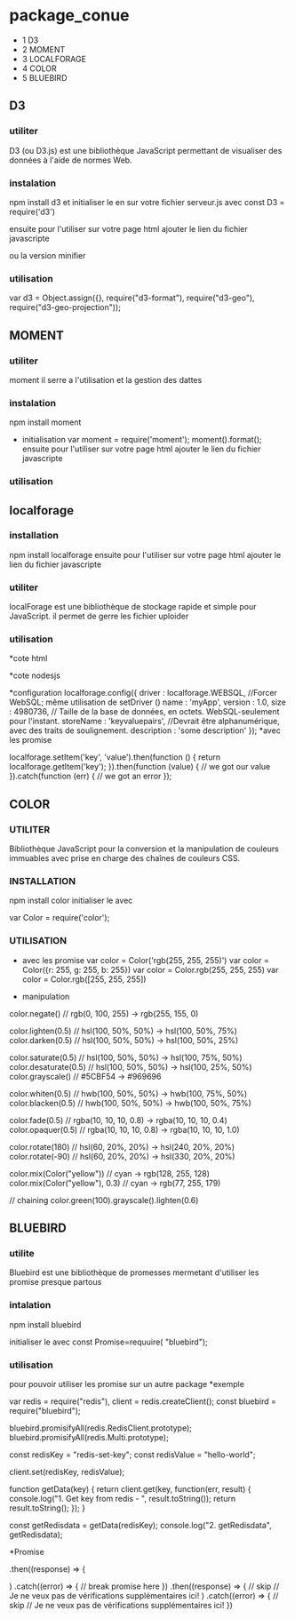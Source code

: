 # package_conue


* 1 D3
* 2 MOMENT
* 3 LOCALFORAGE
* 4 COLOR
* 5 BLUEBIRD 

## D3
### utiliter

D3 (ou D3.js) est une bibliothèque JavaScript permettant de visualiser des données à l'aide de normes Web. 

### instalation

npm install d3
et initialiser le en sur votre fichier serveur.js avec 
const D3 = require('d3')

ensuite pour l'utiliser sur votre page html ajouter le lien du fichier javascripte
<script src="https://d3js.org/d3.v5.js"></script>
ou la version minifier
<script src="https://d3js.org/d3-selection.v1.js"></script>

### utilisation
var d3 = Object.assign({}, require("d3-format"), require("d3-geo"), require("d3-geo-projection"));

## MOMENT

###  utiliter

moment il serre a l'utilisation et  la gestion des dattes

### instalation

npm install moment
* initialisation 
var moment = require('moment');
moment().format();
ensuite pour l'utiliser sur votre page html ajouter le lien du fichier javascripte
<script src="moment.js"></script>

### utilisation

<script>
    moment().format("LLLL"); // 'Friday, June 24, 2016 1:42 AM'
</script>

## localforage

### installation 
 npm install localforage
 ensuite pour l'utiliser sur votre page html ajouter le lien du fichier javascripte
 <script src="localforage/dist/localforage.js"></script>
 
### utiliter

localForage est une bibliothèque de stockage rapide et simple pour JavaScript.
il permet de gerre les fichier uploider
### utilisation
*cote html
 <script>localforage.getItem('something', myCallback);</script>
 
 *cote nodesjs
 
 *configuration
 localforage.config({
    driver      : localforage.WEBSQL, //Forcer WebSQL; même utilisation de setDriver ()
    name        : 'myApp',
    version     : 1.0,
    size        : 4980736, // Taille de la base de données, en octets. WebSQL-seulement pour l'instant.
    storeName   : 'keyvaluepairs', //Devrait être alphanumérique, avec des traits de soulignement.
    description : 'some description'
});
*avec les promise

localforage.setItem('key', 'value').then(function () {
  return localforage.getItem('key');
}).then(function (value) {
  // we got our value
}).catch(function (err) {
  // we got an error
});

## COLOR

### UTILITER
Bibliothèque JavaScript pour la conversion et la manipulation de couleurs immuables avec prise en charge des chaînes de couleurs CSS.

### INSTALLATION

npm install color
initialiser le avec  

var Color = require('color');

### UTILISATION

*   avec les promise
var color = Color('rgb(255, 255, 255)')
var color = Color({r: 255, g: 255, b: 255})
var color = Color.rgb(255, 255, 255)
var color = Color.rgb([255, 255, 255])

* manipulation

color.negate()         // rgb(0, 100, 255) -> rgb(255, 155, 0)

color.lighten(0.5)     // hsl(100, 50%, 50%) -> hsl(100, 50%, 75%)
color.darken(0.5)      // hsl(100, 50%, 50%) -> hsl(100, 50%, 25%)

color.saturate(0.5)    // hsl(100, 50%, 50%) -> hsl(100, 75%, 50%)
color.desaturate(0.5)  // hsl(100, 50%, 50%) -> hsl(100, 25%, 50%)
color.grayscale()      // #5CBF54 -> #969696

color.whiten(0.5)      // hwb(100, 50%, 50%) -> hwb(100, 75%, 50%)
color.blacken(0.5)     // hwb(100, 50%, 50%) -> hwb(100, 50%, 75%)

color.fade(0.5)     // rgba(10, 10, 10, 0.8) -> rgba(10, 10, 10, 0.4)
color.opaquer(0.5)     // rgba(10, 10, 10, 0.8) -> rgba(10, 10, 10, 1.0)

color.rotate(180)      // hsl(60, 20%, 20%) -> hsl(240, 20%, 20%)
color.rotate(-90)      // hsl(60, 20%, 20%) -> hsl(330, 20%, 20%)

color.mix(Color("yellow"))        // cyan -> rgb(128, 255, 128)
color.mix(Color("yellow"), 0.3)   // cyan -> rgb(77, 255, 179)

// chaining
color.green(100).grayscale().lighten(0.6)

## BLUEBIRD

### utilite
Bluebird est une bibliothèque de promesses mermetant d'utiliser les promise presque partous

### intalation
npm install bluebird

initialiser le avec 
const Promise=requuire( "bluebird");

### utilisation

pour pouvoir utiliser les promise sur un autre package  *exemple

var redis = require("redis"),
    client = redis.createClient();
const bluebird = require("bluebird");

bluebird.promisifyAll(redis.RedisClient.prototype);
bluebird.promisifyAll(redis.Multi.prototype);

const redisKey = "redis-set-key";
const redisValue = "hello-world";

client.set(redisKey, redisValue);

function getData(key) {
    return client.get(key, function(err, result) {
        console.log("1. Get key from redis - ", result.toString());
        return result.toString();
    });
}

const getRedisdata = getData(redisKey);
console.log("2. getRedisdata", getRedisdata);

*Promise

.then((response) => {

)
.catch((error) => {
  // break promise here
})
.then((response) => {
 // skip
 // Je ne veux pas de vérifications supplémentaires ici!
)
.catch((error) => {
  // skip
  // Je ne veux pas de vérifications supplémentaires ici!
})
